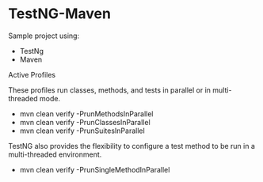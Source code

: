 # TestNG-Maven
Sample project using:
- TestNg
- Maven

Active Profiles

These profiles run classes, methods, and tests in parallel or in multi-threaded mode.
- mvn clean verify -PrunMethodsInParallel
- mvn clean verify -PrunClassesInParallel
- mvn clean verify -PrunSuitesInParallel

TestNG also provides the flexibility to configure a test method to be run in a multi-threaded environment.
- mvn clean verify -PrunSingleMethodInParallel
